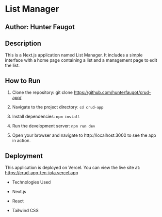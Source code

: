 # List Manager



## Author: Hunter Faugot



## Description 

 

This is a Next.js application named List Manager. It includes a simple interface with a home page containing a list and a management page to edit the list.



## How to Run



1. Clone the repository: git clone https://github.com/hunterfaugot/crud-app/

2. Navigate to the project directory: `cd crud-app`

3. Install dependencies: `npm install`

4. Run the development server: `npm run dev`

5. Open your browser and navigate to http://localhost:3000 to see the app in action.



## Deployment



This application is deployed on Vercel. You can view the live site at: https://crud-app-ten-iota.vercel.app



- Technologies Used

- Next.js

- React

- Tailwind CSS
